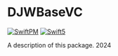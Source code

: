 # DJWBaseVC

<p>
<a href="https://swift.org/package-manager"><img alt="SwiftPM" src="https://img.shields.io/badge/SwiftPM-compatible-green.svg"/></a>
<a href="https://developer.apple.com/swift"><img alt="Swift5" src="https://img.shields.io/badge/language-Swift5-orange.svg"/></a>
</p>

A description of this package. 2024
